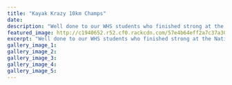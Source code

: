 ```yaml
---
title: "Kayak Krazy 10km Champs"
date: 
description: "Well done to our WHS students who finished strong at the National 10km Series for Kayaking which was held in Rotorua on Saturday 27 August."
featured_image: http://c1940652.r52.cf0.rackcdn.com/57e4b64eff2a7c37a3000516/Krazy-Kayak-champs-photo-I-used-for-web-Aug-2016.jpg
excerpt: "Well done to our WHS students who finished strong at the National 10km Series for Kayaking which was held in Rotorua on Saturday 27 August."
gallery_image_1: 
gallery_image_2: 
gallery_image_3: 
gallery_image_4: 
gallery_image_5: 
---
```

